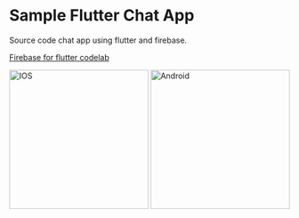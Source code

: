 # Sample Flutter Chat App

Source code chat app using flutter and firebase.

[Firebase for flutter codelab](https://codelabs.developers.google.com/codelabs/flutter-firebase)

<img src="https://codelabs.developers.google.com/codelabs/flutter-firebase/img/7b5017b2eec99f1a.png" alt="IOS" width="250">
<img src="https://codelabs.developers.google.com/codelabs/flutter-firebase/img/49884378460366e4.png" alt="Android" width="250">
